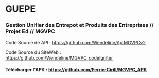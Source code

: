 # GUEPE
### Gestion Unifier des Entrepot et Produits des Entreprises // Projet E4 // MGVPC

Code Source de API      : https://github.com/Wendeline/ApiMGVPCv2

Code Source du SiteWeb  :  https://github.com/Wendeline/MGVPC_codeIgniter

#### Télécharger l'APK  : https://github.com/FerrierCirill/MGVPC_APK
